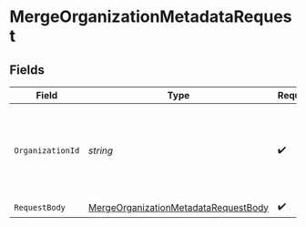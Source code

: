 # MergeOrganizationMetadataRequest


## Fields

| Field                                                                                                 | Type                                                                                                  | Required                                                                                              | Description                                                                                           |
| ----------------------------------------------------------------------------------------------------- | ----------------------------------------------------------------------------------------------------- | ----------------------------------------------------------------------------------------------------- | ----------------------------------------------------------------------------------------------------- |
| `OrganizationId`                                                                                      | *string*                                                                                              | :heavy_check_mark:                                                                                    | The ID of the organization for which metadata will be merged or updated                               |
| `RequestBody`                                                                                         | [MergeOrganizationMetadataRequestBody](../../Models/Requests/MergeOrganizationMetadataRequestBody.md) | :heavy_check_mark:                                                                                    | N/A                                                                                                   |